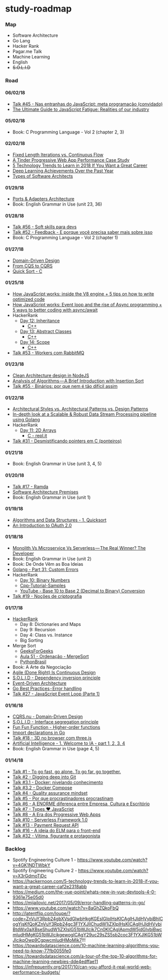 # study-roadmap

### Map

* Software Architecture
* Go Lang
* Hacker Rank
* Pagar.me Talk
* Machine Learning
* English
* ~~S.O.L.I.D~~

### Road

#### 06/02/18

* [Talk #45 - Nas entranhas do JavaScript: meta programação (convidado)](https://www.youtube.com/watch?v=xrAJCFt2N5Q)
* [The Ultimate Guide to JavaScript Fatigue: Realities of our industry](http://lucasfcosta.com/2017/07/17/The-Ultimate-Guide-to-JavaScript-Fatigue.html)

#### 05/02/18

* Book: C Programming Language - Vol 2 (chapter 2, 3)

#### 02/02/18

* [Fixed Length Iterations vs. Continuous Flow](https://hackernoon.com/fixed-length-iterations-vs-continuous-flow-afd0d32ab50)
* [A Tinder Progressive Web App Performance Case Study](https://medium.com/@addyosmani/a-tinder-progressive-web-app-performance-case-study-78919d98ece0)
* [5 Technology Trends to Learn in 2018 If You Want a Great Career](https://hackernoon.com/5-technology-trends-to-learn-in-2018-if-you-want-a-great-career-caf2e2318abb)
* [Deep Learning Achievements Over the Past Year](https://blog.statsbot.co/deep-learning-achievements-4c563e034257)
* [Types of Software Architects](https://medium.com/@nvashanin/types-of-software-architects-aa03e359d192)

#### 01/29/18

* [Ports & Adapters Architecture](https://herbertograca.com/2017/09/14/ports-adapters-architecture/)
* Book: English Grammar in Use (unit 23, 36)

#### 01/28/18

* [Talk #56 - Soft skills para devs](https://www.youtube.com/watch?v=wFIvj8YI_Hg)
* [Talk #52 - Feedback - E porque você precisa saber mais sobre isso](https://www.youtube.com/watch?v=AnpZn-HVFRE)
* Book: C Programming Language - Vol 2 (chapter 1)

#### 01/27/18

* [Domain-Driven Design](https://herbertograca.com/2017/09/07/domain-driven-design/)
* [From CQS to CQRS](https://herbertograca.com/2017/10/19/from-cqs-to-cqrs/ )
* [Quick Sort - C](https://repl.it/@GuilhermeGM/Quick-Sort)

#### 01/25/18

* [How JavaScript works: inside the V8 engine + 5 tips on how to write optimized code](https://blog.sessionstack.com/how-javascript-works-inside-the-v8-engine-5-tips-on-how-to-write-optimized-code-ac089e62b12e)
* [How JavaScript works: Event loop and the rise of Async programming + 5 ways to better coding with async/await](https://blog.sessionstack.com/how-javascript-works-event-loop-and-the-rise-of-async-programming-5-ways-to-better-coding-with-2f077c4438b5)
* HackerRank
  * [Day 12: Inheritance](https://www.hackerrank.com/challenges/30-inheritance/problem)
    * [C++](https://www.hackerrank.com/challenges/30-inheritance/submissions/code/64161843)
  * [Day 13: Abstract Classes](https://www.hackerrank.com/challenges/30-abstract-classes/problem)
    * [C++](https://www.hackerrank.com/rest/contests/master/challenges/30-abstract-classes/hackers/guilhermegm/download_solution)
  * [Day 14: Scope](https://www.hackerrank.com/challenges/30-scope/problem)
    * [C++](https://www.hackerrank.com/rest/contests/master/challenges/30-scope/hackers/guilhermegm/download_solution)
* [Talk #53 - Workers com RabbitMQ](https://www.youtube.com/watch?v=p4cevymrEq0)

#### 01/23/18

* [Clean Architecture design in NodeJS](https://solidgeargroup.com/clean-architecture-in-nodejs)
* [Analysis of Algorithms — A Brief Introduction with Insertion Sort](https://markim.io/analysis-of-algorithms-a-brief-introduction-with-insertion-sort-31465a3dbd55)
* [Talk #55 - Binários: por que nem é tão difícil assim](https://www.youtube.com/watch?v=SNnO1ki2t78)

#### 01/22/18

* [Architectural Styles vs. Architectural Patterns vs. Design Patterns](https://herbertograca.com/2017/07/28/architectural-styles-vs-architectural-patterns-vs-design-patterns/)
* [In-depth look at a Scalable & Robust Data Stream Processing pipeline using Golang](https://medium.com/@magicpineng/in-depth-look-at-a-scalable-robust-data-stream-processing-pipeline-using-golang-processing-500k-9e68310a0675)
* HackerRank
  * [Day 11: 2D Arrays](https://www.hackerrank.com/rest/contests/master/challenges/30-2d-arrays/hackers/guilhermegm/download_solution)
    * [C - repl.it](https://repl.it/@GuilhermeGM/DeliciousVirtuousLonghorn)
* [Talk #31 - Desmistificando pointers em C (ponteiros)](https://www.youtube.com/watch?v=Agm01m4s3wo)

#### 01/21/18

* Book: English Grammar in Use (unit 3, 4, 5)

#### 01/20/18

* [Talk #17 - Ramda](https://www.youtube.com/watch?v=gHm12Ov1k0Q)
* [Software Architecture Premises](https://herbertograca.com/2017/07/05/software-architecture-premises/)
* Book: English Grammar in Use (unit 1)

#### 01/19/18

* [Algorithms and Data Structures - 1. Quicksort](https://www.youtube.com/watch?v=5M5A7qPWk84)
* [An Introduction to OAuth 2.0](https://medium.com/@technospace/an-introduction-to-oauth-2-0-4c71b5fb19ff)

#### 01/18/18

* [Monolith Vs Microservice Vs Serverless — The Real Winner? The Developer](https://hackernoon.com/monolith-vs-microservice-vs-serverless-the-real-winner-the-developer-8aae6042fb48)
* Book: English Grammar in Use (unit 2)
* Book: De Onde Vêm as Boa Ideias
* [Golang - Part 31: Custom Errors](https://golangbot.com/custom-errors/)
* HackerRank
  * [Day 10: Binary Numbers](https://www.hackerrank.com/rest/contests/master/challenges/30-binary-numbers/hackers/guilhermegm/download_solution)
  * [Cpp-Tutorial-Samples](https://github.com/sinairv/Cpp-Tutorial-Samples)
  * [YouTube - Base 10 to Base 2 (Decimal to Binary) Conversion](https://www.youtube.com/watch?v=Q2UgMYwWiO4)
* [Talk #19 - Noções de criptografia](https://www.youtube.com/watch?v=C7oK-Y1JlCs)

#### 01/17/18

* [HackerRank](https://www.hackerrank.com)
  * Day 8: Dictionaries and Maps
  * Day 9: Recursion
  * Day 4: Class vs. Instance
  * Big Sorting
* Merge Sort
  * [GeeksForGeeks](https://www.geeksforgeeks.org/merge-sort/)
  * [Aula 51 - Ordenação - MergeSort](https://www.youtube.com/watch?v=RZbg5oT5Fgw)
  * [PythonBrasil](https://wiki.python.org.br/MergeSort)
* Book: A Arte da Negociação
* [Agile (Done Right) Is Continuous Design](https://hackernoon.com/agile-done-right-is-continuous-design-f85e24733654)
* [S.O.L.I.D - Dependency inversion principle](https://medium.com/@cramirez92/s-o-l-i-d-the-first-5-priciples-of-object-oriented-design-with-javascript-790f6ac9b9fa)
* [Event-Driven Architecture](https://herbertograca.com/2017/10/05/event-driven-architecture/)
* [Go Best Practices - Error handling](https://medium.com/@sebdah/go-best-practices-error-handling-2d15e1f0c5ee)
* [Talk #27 - JavaScript Event Loop (Parte 1)](https://www.youtube.com/watch?v=va8-xdxTywU)

#### 01/16/18

* [CQRS.nu - Domain-Driven Design](http://cqrs.nu/Faq)
* [S.O.L.I.D - Interface segregation principle](https://medium.com/@cramirez92/s-o-l-i-d-the-first-5-priciples-of-object-oriented-design-with-javascript-790f6ac9b9fa)
* [Fun Fun Function - Higher-order functions](https://www.youtube.com/watch?v=BMUiFMZr7vk)
* [Import declarations in Go](https://medium.com/golangspec/import-declarations-in-go-8de0fd3ae8ff)
* [Talk #18 - 3D no browser com three.js](https://www.youtube.com/watch?v=v6TIovho9ho)
* [Artificial Intelligence - 1. Welcome to IA - part 1, 2, 3, 4](https://br.udacity.com/course/intro-to-artificial-intelligence--cs271)
* Book: English Grammar in Use (page 4, 5)

#### 01/14/18

* [Talk #1 - To go fast, go alone. To go far, go together.](https://www.youtube.com/watch?v=IHc3Xu_wxsM)
* [Talk #2 - Digging deep into Git](https://www.youtube.com/watch?v=H2j7e81J798)
* [Talk #3.1 - Docker: nivelando conhecimento](https://www.youtube.com/watch?v=hCMcQfGb4cA)
* [Talk #3.2 - Docker Compose](https://www.youtube.com/watch?v=kHqxQaxitZk)
* [Talk #4 - Quality assurance mindset](https://www.youtube.com/watch?v=BFTAryFSNr0)
* [Talk #5 - Por que procrastinadores procrastinam](https://www.youtube.com/watch?v=tMuU6fViaS8)
* [Talk #6 - A ENORME diferença entre Empresa, Cultura e Escritório](https://www.youtube.com/watch?v=YK6Dhyk3rik)
* [Talk #7 - Types ❤️ JavaScript](https://www.youtube.com/watch?v=U-TG7iEZzVI)
* [Talk #8 - A Era dos Progressive Web Apps](https://www.youtube.com/watch?v=AOWtO51pmHo)
* [Talk #10 - Serverless Framework 1.0](https://www.youtube.com/watch?v=2oNovfw3V08)
* [Talk #13 - Payment Request API](https://www.youtube.com/watch?v=kD0j2BwgF7c)
* [Talk #16 - A ideia do ELM para o front-end](https://www.youtube.com/watch?v=obdgL5zOjxg)
* [Talk #32 - Vítima, figurante e protagonista](https://www.youtube.com/watch?v=va8-xdxTywU)

### Backlog
* Spotify Engineering Culture 1 - https://www.youtube.com/watch?v=4GK1NDTWbkY
* Spotify Engineering Culture 2 - https://www.youtube.com/watch?v=X3rGdmoTjDc
* https://hackernoon.com/5-technology-trends-to-learn-in-2018-if-you-want-a-great-career-caf2e2318abb
* https://medium.com/the-vue-point/whats-new-in-vue-devtools-4-0-9361e75e05d0
* https://mijailovic.net/2017/05/09/error-handling-patterns-in-go/
* https://www.youtube.com/watch?v=8aGhZQkoFbQ
* http://latentflip.com/loupe/?code=ZnVuY3Rpb24gbXVsdGlwbHkgKGEsIGIpIHsKICAgIHJldHVybiBhICogYjsKfQoKZnVuY3Rpb24gc3F1YXJlIChudW1iZXIpIHsKICAgIHJldHVybiBtdWx0aXBseShudW1iZXIsIG51bWJlcik7Cn0KICAgIApmdW5jdGlvbiBwcmludHMgKG51bWJlcikgewogICAgY29uc29sZS5sb2coc3F1YXJlKG51bWJlcikpOwp9CgpwcmludHMoMik7!!!
* https://towardsdatascience.com/10-machine-learning-algorithms-you-need-to-know-77fb0055fe0
* https://towardsdatascience.com/a-tour-of-the-top-10-algorithms-for-machine-learning-newbies-dde4edffae11
* https://infrequently.org/2017/10/can-you-afford-it-real-world-web-performance-budgets/

